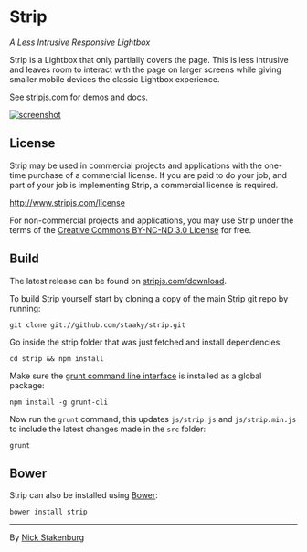 # Strip

_A Less Intrusive Responsive Lightbox_

Strip is a Lightbox that only partially covers the page. This is less intrusive and leaves room to interact with the page on larger screens while giving smaller mobile devices the classic Lightbox experience.

See [stripjs.com](http://www.stripjs.com) for demos and docs.

[![screenshot](https://cloud.githubusercontent.com/assets/5575/4461686/7d30b62e-48bc-11e4-8698-ab8b5c49c2c3.jpg)](http://www.stripjs.com)

## License

Strip may be used in commercial projects and applications with the one-time purchase of a commercial license. If you are paid to do your job, and part of your job is implementing Strip, a commercial license is required.

http://www.stripjs.com/license

For non-commercial projects and applications, you may use Strip under the terms of the [Creative Commons BY-NC-ND 3.0 License](http://creativecommons.org/licenses/by-nc-nd/3.0/) for free.

## Build

The latest release can be found on [stripjs.com/download](http://www.stripjs.com/download).

To build Strip yourself start by cloning a copy of the main Strip git repo by running:

```
git clone git://github.com/staaky/strip.git
```

Go inside the strip folder that was just fetched and install dependencies:

```
cd strip && npm install
```

Make sure the [grunt command line interface](https://github.com/gruntjs/grunt-cli) is installed as a global package:

```
npm install -g grunt-cli
```

Now run the `grunt` command, this updates `js/strip.js` and `js/strip.min.js` to include the latest changes made in the `src` folder:

```
grunt
```

## Bower

Strip can also be installed using [Bower](http://bower.io):

```
bower install strip
```


* * *

By [Nick Stakenburg](http://www.nickstakenburg.com)
